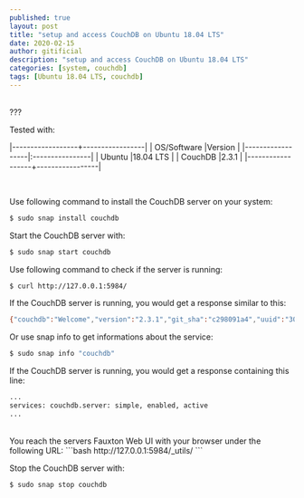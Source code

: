 ```yaml
---
published: true
layout: post
title: "setup and access CouchDB on Ubuntu 18.04 LTS"
date: 2020-02-15
author: gitificial
description: "setup and access CouchDB on Ubuntu 18.04 LTS"
categories: [system, couchdb]
tags: [Ubuntu 18.04 LTS, couchdb]
---
```


<br/>
???


Tested with:

|------------------+-----------------|
| OS/Software      |Version          |
|------------------|:----------------|
| Ubuntu           |18.04 LTS        |
| CouchDB          |2.3.1            |
|------------------+-----------------|

<br/>

Use following command to install the CouchDB server on your system:

```bash
$ sudo snap install couchdb
```




Start the CouchDB server with:
```bash
$ sudo snap start couchdb
```

Use following command to check if the server is running:
```bash
$ curl http://127.0.0.1:5984/
```

If the CouchDB server is running, you would get a response similar to this:
```bash
{"couchdb":"Welcome","version":"2.3.1","git_sha":"c298091a4","uuid":"304ecd0b303cfb59502f5fb090abba4b","features":["pluggable-storage-engines","scheduler"],"vendor":{"name":"The Apache Software Foundation"}}
```

Or use snap info to get informations about the service:
```bash
$ sudo snap info "couchdb"
```

If the CouchDB server is running, you would get a response containing this line:
```bash
...
services: couchdb.server: simple, enabled, active
...
```

<br/>
You reach the servers Fauxton Web UI with your browser under the following URL:
```bash
http://127.0.0.1:5984/_utils/
```

Stop the CouchDB server with:
```bash
$ sudo snap stop couchdb
```



